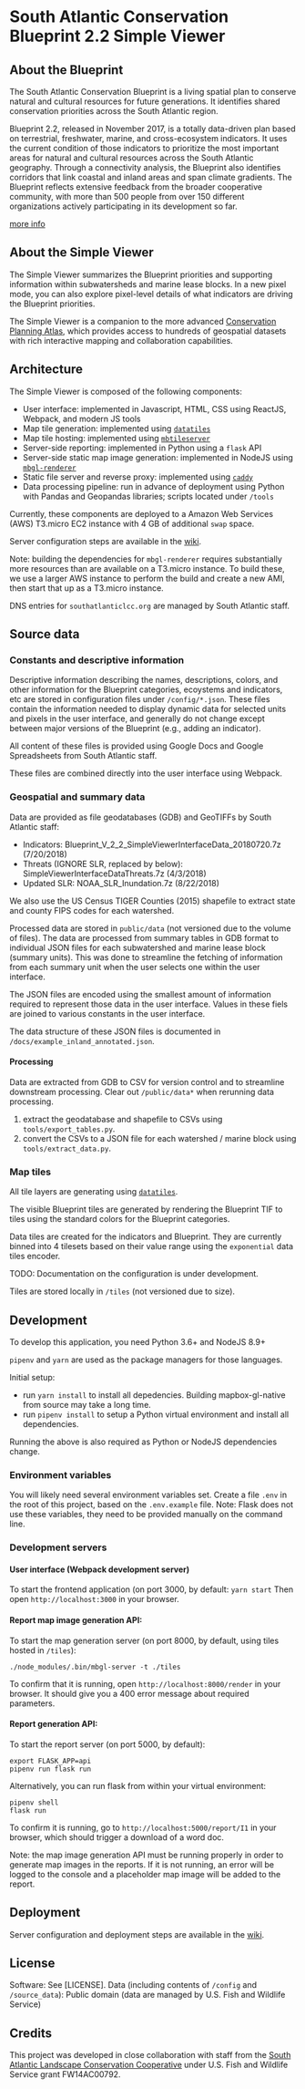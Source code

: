 # South Atlantic Conservation Blueprint 2.2 Simple Viewer

## About the Blueprint

The South Atlantic Conservation Blueprint is a living spatial plan to conserve natural and cultural resources for future generations. It identifies shared conservation priorities across the South Atlantic region.

Blueprint 2.2, released in November 2017, is a totally data-driven plan based on terrestrial, freshwater, marine, and cross-ecosystem indicators. It uses the current condition of those indicators to prioritize the most important areas for natural and cultural resources across the South Atlantic geography. Through a connectivity analysis, the Blueprint also identifies corridors that link coastal and inland areas and span climate gradients. The Blueprint reflects extensive feedback from the broader cooperative community, with more than 500 people from over 150 different organizations actively participating in its development so far.

[more info](http://www.southatlanticlcc.org/blueprint/)

## About the Simple Viewer

The Simple Viewer summarizes the Blueprint priorities and supporting information within subwatersheds and marine lease blocks. In a new pixel mode, you can also explore pixel-level details of what indicators are driving the Blueprint priorities.

The Simple Viewer is a companion to the more advanced [Conservation Planning Atlas](https://salcc.databasin.org/), which provides access to hundreds of
geospatial datasets with rich interactive mapping and collaboration capabilities.

## Architecture

The Simple Viewer is composed of the following components:

-   User interface: implemented in Javascript, HTML, CSS using ReactJS, Webpack, and modern JS tools
-   Map tile generation: implemented using [`datatiles`](https://github.com/brendan-ward/datatiles)
-   Map tile hosting: implemented using [`mbtileserver`](https://github.com/consbio/mbtileserver)
-   Server-side reporting: implemented in Python using a `flask` API
-   Server-side static map image generation: implemented in NodeJS using [`mbgl-renderer`](https://github.com/consbio/mbgl-renderer)
-   Static file server and reverse proxy: implemented using [`caddy`](https://caddyserver.com/)
-   Data processing pipeline: run in advance of deployment using Python with Pandas and Geopandas libraries; scripts located under `/tools`

Currently, these components are deployed to a Amazon Web Services (AWS) T3.micro EC2 instance with 4 GB of additional `swap` space.

Server configuration steps are available in the [wiki](https://github.com/consbio/salcc_blueprint2/wiki).

Note: building the dependencies for `mbgl-renderer` requires substantially more resources than are available on a T3.micro instance. To build these,
we use a larger AWS instance to perform the build and create a new AMI, then start that up as a T3.micro instance.

DNS entries for `southatlanticlcc.org` are managed by South Atlantic staff.

## Source data

### Constants and descriptive information

Descriptive information describing the names, descriptions, colors, and other information for the Blueprint categories, ecoystems and indicators, etc are
stored in configuration files under `/config/*.json`. These files contain the information needed to display dynamic data for selected units and pixels
in the user interface, and generally do not change except between major versions of the Blueprint (e.g., adding an indicator).

All content of these files is provided using Google Docs and Google Spreadsheets from South Atlantic staff.

These files are combined directly into the user interface using Webpack.

### Geospatial and summary data

Data are provided as file geodatabases (GDB) and GeoTIFFs by South Atlantic staff:

-   Indicators: Blueprint_V_2_2_SimpleViewerInterfaceData_20180720.7z (7/20/2018)
-   Threats (IGNORE SLR, replaced by below): SimpleViewerInterfaceDataThreats.7z (4/3/2018)
-   Updated SLR: NOAA_SLR_Inundation.7z (8/22/2018)

We also use the US Census TIGER Counties (2015) shapefile to extract state and county FIPS codes for each watershed.

Processed data are stored in `public/data` (not versioned due to the volume of files). The data are processed from
summary tables in GDB format to individual JSON files for each subwatershed and marine lease block (summary units). This was done to streamline
the fetching of information from each summary unit when the user selects one within the user interface.

The JSON files are encoded using the smallest amount of information required to represent those data in the user interface. Values in these fiels
are joined to various constants in the user interface.

The data structure of these JSON files is documented in `/docs/example_inland_annotated.json`.

#### Processing

Data are extracted from GDB to CSV for version control and to streamline downstream processing. Clear out `/public/data*` when rerunning data processing.

1. extract the geodatabase and shapefile to CSVs using `tools/export_tables.py`.
2. convert the CSVs to a JSON file for each watershed / marine block using `tools/extract_data.py`.

### Map tiles

All tile layers are generating using [`datatiles`](https://github.com/brendan-ward/datatiles).

The visible Blueprint tiles are generated by rendering the Blueprint TIF to tiles using the standard colors for the Blueprint categories.

Data tiles are created for the indicators and Blueprint. They are currently binned into 4 tilesets based on their value range using the
`exponential` data tiles encoder.

TODO: Documentation on the configuration is under development.

Tiles are stored locally in `/tiles` (not versioned due to size).

## Development

To develop this application, you need Python 3.6+ and NodeJS 8.9+

`pipenv` and `yarn` are used as the package managers for those languages.

Initial setup:

-   run `yarn install` to install all depedencies. Building mapbox-gl-native from source may take a long time.
-   run `pipenv install` to setup a Python virtual environment and install all dependencies.

Running the above is also required as Python or NodeJS dependencies change.

### Environment variables

You will likely need several environment variables set. Create a file `.env` in the root of this project, based on the `.env.example` file.
Note: Flask does not use these variables, they need to be provided manually on the command line.

### Development servers

#### User interface (Webpack development server)

To start the frontend application (on port 3000, by default:
`yarn start`
Then open `http://localhost:3000` in your browser.

#### Report map image generation API:

To start the map generation server (on port 8000, by default, using tiles hosted in `/tiles`):

```
./node_modules/.bin/mbgl-server -t ./tiles
```

To confirm that it is running, open `http://localhost:8000/render` in your browser. It should give you a 400 error message about required parameters.

#### Report generation API:

To start the report server (on port 5000, by default):

```
export FLASK_APP=api
pipenv run flask run
```

Alternatively, you can run flask from within your virtual environment:

```
pipenv shell
flask run
```

To confirm it is running, go to `http://localhost:5000/report/I1` in your browser, which should trigger a download of a word doc.

Note: the map image generation API must be running properly in order to generate map images in the reports. If it is not running,
an error will be logged to the console and a placeholder map image will be added to the report.

## Deployment

Server configuration and deployment steps are available in the [wiki](https://github.com/consbio/salcc_blueprint2/wiki).

## License

Software: See [LICENSE].
Data (including contents of `/config` and `/source_data`): Public domain (data are managed by U.S. Fish and Wildlife Service)

## Credits

This project was developed in close collaboration with staff from the [South Atlantic Landscape Conservation Cooperative](http://www.southatlanticlcc.org/)
under U.S. Fish and Wildlife Service grant FW14AC00792.
